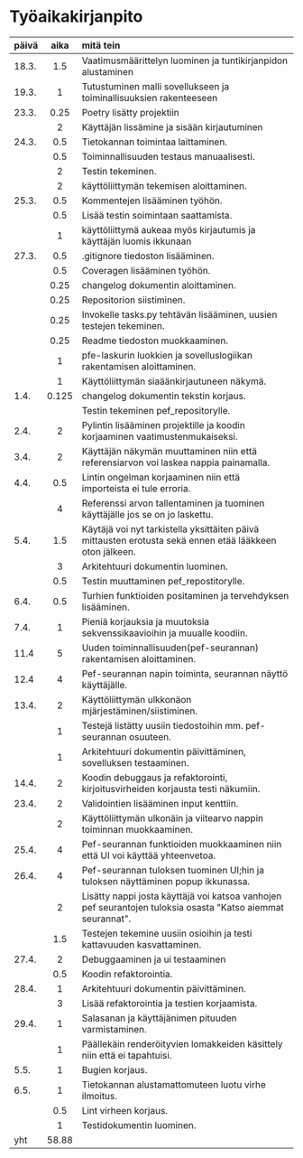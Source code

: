 # Työaikakirjanpito

| päivä | aika  | mitä tein                                                                                                   |
|:------|:-----:|:------------------------------------------------------------------------------------------------------------|
| 18.3. |  1.5  | Vaatimusmäärittelyn luominen ja tuntikirjanpidon alustaminen                                                |
| 19.3. |   1   | Tutustuminen malli sovellukseen ja toiminallisuuksien rakenteeseen                                          |
| 23.3. | 0.25  | Poetry lisätty projektiin                                                                                   |
|       |   2   | Käyttäjän lissämine ja sisään kirjautuminen                                                                 |
| 24.3. |  0.5  | Tietokannan toimintaa laittaminen.                                                                          |
|       |  0.5  | Toiminnallisuuden testaus manuaalisesti.                                                                    |
|       |   2   | Testin tekeminen.                                                                                           |
|       |   2   | käyttöliittymän tekemisen aloittaminen.                                                                     |
| 25.3. |  0.5  | Kommentejen lisääminen työhön.                                                                              |
|       |  0.5  | Lisää testin soimintaan saattamista.                                                                        |
|       |   1   | käyttöliittymä aukeaa myös kirjautumis ja käyttäjän luomis ikkunaan                                         |
| 27.3. |  0.5  | .gitignore tiedoston lisääminen.                                                                            |
|       |  0.5  | Coveragen lisääminen työhön.                                                                                |
|       | 0.25  | changelog dokumentin aloittaminen.                                                                          |
|       | 0.25  | Repositorion siistiminen.                                                                                   |
|       | 0.25  | Invokelle tasks.py tehtävän lisääminen, uusien testejen tekeminen.                                          |
|       | 0.25  | Readme tiedoston muokkaaminen.                                                                              |
|       |   1   | pfe-laskurin luokkien ja sovelluslogiikan rakentamisen aloittaminen.                                        |
|       |   1   | Käyttöliittymän siaäänkirjautuneen näkymä.                                                                  |
| 1.4.  | 0.125 | changelog dokumentin tekstin korjaus.                                                                       |
|       |       | Testin tekeminen pef_repositorylle.                                                                         |
| 2.4.  |   2   | Pylintin lisääminen projektille ja koodin korjaaminen vaatimustenmukaiseksi.                                |
| 3.4.  |   2   | Käyttäjän näkymän muuttaminen niin että referensiarvon voi laskea nappia painamalla.                        |
| 4.4.  |  0.5  | Lintin ongelman korjaaminen niin että importeista ei tule erroria.                                          |
|       |   4   | Referenssi arvon tallentaminen ja tuominen käyttäjälle jos se on jo laskettu.                               |
| 5.4.  |  1.5  | Käytäjä voi nyt tarkistella yksittäiten päivä mittausten erotusta sekä ennen etää lääkkeen oton jälkeen.    |
|       |   3   | Arkitehtuuri dokumentin luominen.                                                                           |
|       |  0.5  | Testin muuttaminen pef_repostitorylle.                                                                      |
| 6.4.  |  0.5  | Turhien funktioiden positaminen ja tervehdyksen lisääminen.                                                 |
| 7.4.  |   1   | Pieniä korjauksia ja muutoksia sekvenssikaavioihin ja muualle koodiin.                                      |
| 11.4  |   5   | Uuden toiminnallisuuden(pef-seurannan) rakentamisen aloittaminen.                                           |
| 12.4  |   4   | Pef-seurannan napin toiminta, seurannan näyttö käyttäjälle.                                                 |
| 13.4. |   2   | Käyttöliittymän ulkkonäon mjärjestäminen/siistiminen.                                                       |
|       |   1   | Testejä listätty uusiin tiedostoihin mm. pef-seurannan osuuteen.                                            |
|       |   1   | Arkitehtuuri dokumentin päivittäminen, sovelluksen testaaminen.                                             |
| 14.4. |   2   | Koodin debuggaus ja refaktorointi, kirjoitusvirheiden korjausta testi näkumiin.                             |
| 23.4. |   2   | Validointien lisääminen input kenttiin.                                                                     |
|       |   2   | Käyttöliittymän ulkonäin ja viitearvo nappin toiminnan muokkaaminen.                                        |
| 25.4. |   4   | Pef-seurannan funktioiden muokkaaminen niin että UI voi käyttää yhteenvetoa.                                |
| 26.4. |   4   | Pef-seurannan tuloksen tuominen UI;hin ja tuloksen näyttäminen popup ikkunassa.                             |
|       |   2   | Lisätty nappi josta käyttäjä voi katsoa vanhojen pef seurantojen tuloksia osasta "Katso aiemmat seurannat". |
|       |  1.5  | Testejen tekemine uusiin osioihin ja testi kattavuuden kasvattaminen.                                       |
| 27.4. |   2   | Debuggaaminen ja ui testaaminen                                                                             |                                                                                   |
|       |  0.5  | Koodin refaktorointia.  |
| 28.4. |   1   | Arkitehtuuri dokumentin päivittäminen. |
|       |   3   | Lisää refaktorointia ja testien korjaamista. |
| 29.4. |   1   | Salasanan ja käyttäjänimen pituuden varmistaminen. |
|       |   1   | Päällekäin renderöityvien lomakkeiden käsittely niin että ei tapahtuisi. |
| 5.5.  |   1   | Bugien korjaus. |
| 6.5.  |   1   | Tietokannan alustamattomuteen  luotu virhe ilmoitus. |
|       |  0.5  | Lint virheen korjaus. |
|       |   1   | Testidokumentin luominen. |
| yht   | 58.88 |  |
